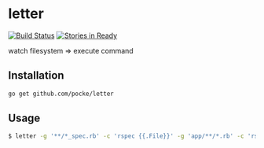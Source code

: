letter
============

[![Build Status](https://travis-ci.org/pocke/letter.svg?branch=master)](https://travis-ci.org/pocke/letter)
[![Stories in Ready](https://badge.waffle.io/pocke/letter.svg?label=ready&title=Ready)](http://waffle.io/pocke/letter)

watch filesystem => execute command


Installation
----------

```sh
go get github.com/pocke/letter
```

Usage
--------

```sh
$ letter -g '**/*_spec.rb' -c 'rspec {{.File}}' -g 'app/**/*.rb' -c 'rspec {{.File | s "^app" "test" | s `.rb$` "_spec.rb"}}'
```
